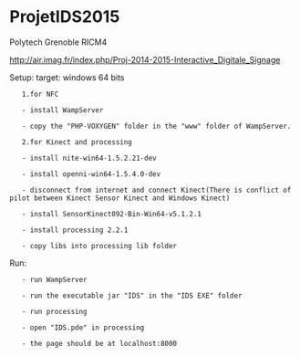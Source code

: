 # ProjetIDS2015

Polytech Grenoble RICM4

http://air.imag.fr/index.php/Proj-2014-2015-Interactive_Digitale_Signage


Setup: target: windows 64 bits

       1.for NFC
       
       - install WampServer
       
       - copy the "PHP-VOXYGEN" folder in the "www" folder of WampServer.
       
       2.for Kinect and processing
       
       - install nite-win64-1.5.2.21-dev
       
       - install openni-win64-1.5.4.0-dev
       
       - disconnect from internet and connect Kinect(There is conflict of pilot between Kinect Sensor Kinect and Windows Kinect)
       
       - install SensorKinect092-Bin-Win64-v5.1.2.1
       
       - install processing 2.2.1
       
       - copy libs into processing lib folder
       

Run:

       - run WampServer
       
       - run the executable jar "IDS" in the "IDS EXE" folder
       
       - run processing
       
       - open "IDS.pde" in processing
       
       - the page should be at localhost:8000
       
